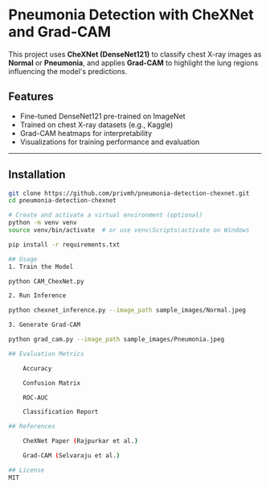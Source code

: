 # Pneumonia Detection with CheXNet and Grad-CAM 

This project uses **CheXNet (DenseNet121)** to classify chest X-ray images as **Normal** or **Pneumonia**, and applies **Grad-CAM** to highlight the lung regions influencing the model's predictions.

## Features
- Fine-tuned DenseNet121 pre-trained on ImageNet
- Trained on chest X-ray datasets (e.g., Kaggle)
- Grad-CAM heatmaps for interpretability
- Visualizations for training performance and evaluation

---

## Installation

```bash
git clone https://github.com/privmh/pneumonia-detection-chexnet.git
cd pneumonia-detection-chexnet

# Create and activate a virtual environment (optional)
python -m venv venv
source venv/bin/activate  # or use venv\Scripts\activate on Windows

pip install -r requirements.txt

## Usage
1. Train the Model

python CAM_ChexNet.py

2. Run Inference

python chexnet_inference.py --image_path sample_images/Normal.jpeg

3. Generate Grad-CAM

python grad_cam.py --image_path sample_images/Pneumonia.jpeg

## Evaluation Metrics

    Accuracy

    Confusion Matrix

    ROC-AUC

    Classification Report

## References

    CheXNet Paper (Rajpurkar et al.)

    Grad-CAM (Selvaraju et al.)

## License
MIT

